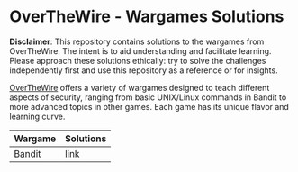 # OverTheWire - Wargames Solutions

**Disclaimer**: This repository contains solutions to the wargames from OverTheWire. The intent is to aid understanding and facilitate learning. Please approach these solutions ethically: try to solve the challenges independently first and use this repository as a reference or for insights.

[OverTheWire](https://overthewire.org/wargames/) offers a variety of wargames designed to teach different aspects of security, ranging from basic UNIX/Linux commands in Bandit to more advanced topics in other games. Each game has its unique flavor and learning curve.

| Wargame                                            | Solutions |
| :------------------------------------------------- | :-------- |
| [Bandit](https://overthewire.org/wargames/bandit/) | [link]()  |